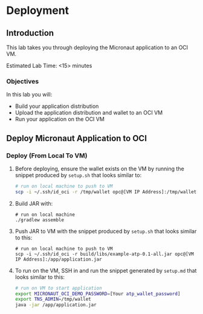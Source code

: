 # Deployment

## Introduction

This lab takes you through deploying the Micronaut application to an OCI VM.

Estimated Lab Time: &lt;15&gt; minutes

### Objectives

In this lab you will:

* Build your application distribution
* Upload the application distribution and wallet to an OCI VM
* Run your application on the OCI VM

## Deploy Micronaut Application to OCI

### Deploy (From Local To VM)

1. Before deploying, ensure the wallet exists on the VM by running the snippet produced by `setup.sh` that looks similar to:

   ```bash
   # run on local machine to push to VM
   scp -i ~/.ssh/id_oci -r /tmp/wallet opc@[VM IP Address]:/tmp/wallet
   ```

2. Build JAR with:

   ```shell script
   # run on local machine
   ./gradlew assemble
   ```

3. Push JAR to VM with the snippet produced by `setup.sh` that looks similar to this:

   ```shell script
   # run on local machine to push to VM
   scp -i ~/.ssh/id_oci -r build/libs/example-atp-0.1-all.jar opc@[VM IP Address]:/app/application.jar
   ```

4. To run on the VM, SSH in and run the snippet generated by `setup.md` that looks similar to this:

   ```bash
   # run on VM to start application
   export MICRONAUT_OCI_DEMO_PASSWORD=[Your atp_wallet_password]
   export TNS_ADMIN=/tmp/wallet
   java -jar /app/application.jar
   ```
